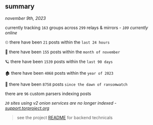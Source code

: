 
## summary
_november 9th, 2023_

currently tracking `163` groups across `299` relays & mirrors - _`109` currently online_

⏲ there have been `21` posts within the `last 24 hours`

🦈 there have been `155` posts within the `month of november`

🪐 there have been `1539` posts within the `last 90 days`

🏚 there have been `4068` posts within the `year of 2023`

🦕 there have been `8758` posts `since the dawn of ransomwatch`

there are `96` custom parsers indexing posts

_`20` sites using v2 onion services are no longer indexed - [support.torproject.org](https://support.torproject.org/onionservices/v2-deprecation/)_

> see the project [README](https://github.com/joshhighet/ransomwatch#ransomwatch--) for backend technicals
